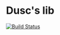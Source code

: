 # Dusc's lib

[![Build Status](https://travis-ci.org/helloworld-du/dlib.svg?branch=master)](https://travis-ci.org/helloworld-du/dlib)